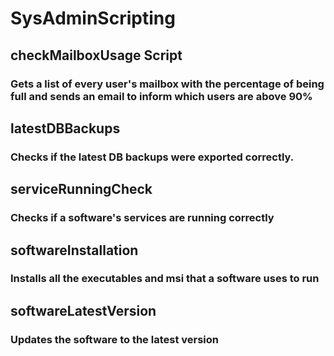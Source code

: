 # SysAdminScripting

## checkMailboxUsage Script

### Gets a list of every user's mailbox with the percentage of being full and sends an email to inform which users are above 90%

## latestDBBackups

### Checks if the latest DB backups were exported correctly.

## serviceRunningCheck

### Checks if a software's services are running correctly

## softwareInstallation 

### Installs all the executables and msi that a software uses to run

## softwareLatestVersion

### Updates the software to the latest version
